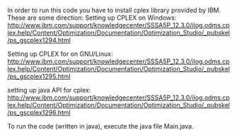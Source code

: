 In order to run this code you have to install cplex library provided by IBM.
These are some direction:
Setting up CPLEX on Windows:
http://www.ibm.com/support/knowledgecenter/SSSA5P_12.3.0/ilog.odms.cplex.help/Content/Optimization/Documentation/Optimization_Studio/_pubskel/ps_gscplex1294.html

Setting up CPLEX for on GNU/Linux:
http://www.ibm.com/support/knowledgecenter/SSSA5P_12.3.0/ilog.odms.cplex.help/Content/Optimization/Documentation/Optimization_Studio/_pubskel/ps_gscplex1295.html

setting up java API for cplex:
http://www.ibm.com/support/knowledgecenter/SSSA5P_12.3.0/ilog.odms.cplex.help/Content/Optimization/Documentation/Optimization_Studio/_pubskel/ps_gscplex1296.html

To run the code (written in java), execute the java file Main.java. 
